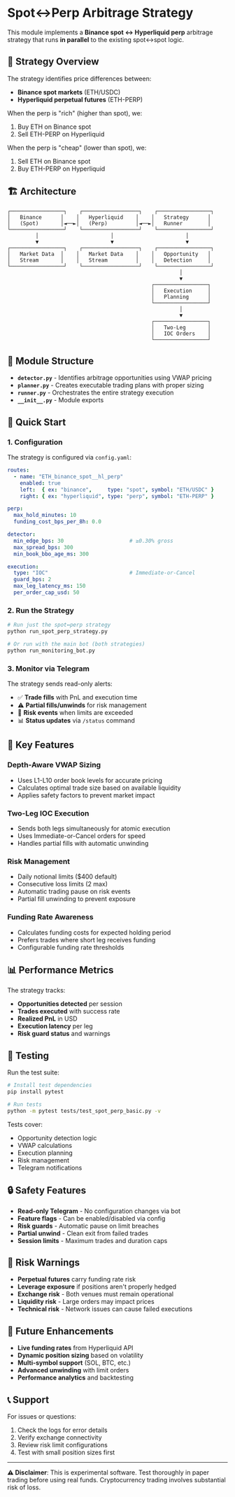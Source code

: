 # Spot↔Perp Arbitrage Strategy

This module implements a **Binance spot ↔ Hyperliquid perp** arbitrage strategy that runs **in parallel** to the existing spot↔spot logic.

## 🎯 Strategy Overview

The strategy identifies price differences between:
- **Binance spot markets** (ETH/USDC)
- **Hyperliquid perpetual futures** (ETH-PERP)

When the perp is "rich" (higher than spot), we:
1. Buy ETH on Binance spot
2. Sell ETH-PERP on Hyperliquid

When the perp is "cheap" (lower than spot), we:
1. Sell ETH on Binance spot  
2. Buy ETH-PERP on Hyperliquid

## 🏗️ Architecture

```
┌─────────────────┐    ┌──────────────────┐    ┌─────────────────┐
│   Binance      │    │   Hyperliquid    │    │   Strategy      │
│   (Spot)       │◄──►│   (Perp)         │◄──►│   Runner        │
└─────────────────┘    └──────────────────┘    └─────────────────┘
         │                       │                       │
         ▼                       ▼                       ▼
┌─────────────────┐    ┌──────────────────┐    ┌─────────────────┐
│   Market Data  │    │   Market Data    │    │   Opportunity   │
│   Stream       │    │   Stream         │    │   Detection     │
└─────────────────┘    └──────────────────┘    └─────────────────┘
                                                       │
                                                       ▼
                                              ┌─────────────────┐
                                              │   Execution     │
                                              │   Planning      │
                                              └─────────────────┘
                                                       │
                                                       ▼
                                              ┌─────────────────┐
                                              │   Two-Leg       │
                                              │   IOC Orders    │
                                              └─────────────────┘
```

## 📁 Module Structure

- **`detector.py`** - Identifies arbitrage opportunities using VWAP pricing
- **`planner.py`** - Creates executable trading plans with proper sizing
- **`runner.py`** - Orchestrates the entire strategy execution
- **`__init__.py`** - Module exports

## 🚀 Quick Start

### 1. Configuration

The strategy is configured via `config.yaml`:

```yaml
routes:
  - name: "ETH_binance_spot__hl_perp"
    enabled: true
    left:  { ex: "binance",     type: "spot", symbol: "ETH/USDC" }
    right: { ex: "hyperliquid", type: "perp", symbol: "ETH-PERP" }

perp:
  max_hold_minutes: 10
  funding_cost_bps_per_8h: 0.0

detector:
  min_edge_bps: 30                     # ≥0.30% gross
  max_spread_bps: 300
  min_book_bbo_age_ms: 300

execution:
  type: "IOC"                          # Immediate-or-Cancel
  guard_bps: 2
  max_leg_latency_ms: 150
  per_order_cap_usd: 50
```

### 2. Run the Strategy

```bash
# Run just the spot↔perp strategy
python run_spot_perp_strategy.py

# Or run with the main bot (both strategies)
python run_monitoring_bot.py
```

### 3. Monitor via Telegram

The strategy sends read-only alerts:
- ✅ **Trade fills** with PnL and execution time
- ⚠️ **Partial fills/unwinds** for risk management  
- 🚨 **Risk events** when limits are exceeded
- 📊 **Status updates** via `/status` command

## 🔧 Key Features

### Depth-Aware VWAP Sizing
- Uses L1-L10 order book levels for accurate pricing
- Calculates optimal trade size based on available liquidity
- Applies safety factors to prevent market impact

### Two-Leg IOC Execution
- Sends both legs simultaneously for atomic execution
- Uses Immediate-or-Cancel orders for speed
- Handles partial fills with automatic unwinding

### Risk Management
- Daily notional limits ($400 default)
- Consecutive loss limits (2 max)
- Automatic trading pause on risk events
- Partial fill unwinding to prevent exposure

### Funding Rate Awareness
- Calculates funding costs for expected holding period
- Prefers trades where short leg receives funding
- Configurable funding rate thresholds

## 📊 Performance Metrics

The strategy tracks:
- **Opportunities detected** per session
- **Trades executed** with success rate
- **Realized PnL** in USD
- **Execution latency** per leg
- **Risk guard status** and warnings

## 🧪 Testing

Run the test suite:

```bash
# Install test dependencies
pip install pytest

# Run tests
python -m pytest tests/test_spot_perp_basic.py -v
```

Tests cover:
- Opportunity detection logic
- VWAP calculations
- Execution planning
- Risk management
- Telegram notifications

## 🔒 Safety Features

- **Read-only Telegram** - No configuration changes via bot
- **Feature flags** - Can be enabled/disabled via config
- **Risk guards** - Automatic pause on limit breaches
- **Partial unwind** - Clean exit from failed trades
- **Session limits** - Maximum trades and duration caps

## 🚨 Risk Warnings

- **Perpetual futures** carry funding rate risk
- **Leverage exposure** if positions aren't properly hedged
- **Exchange risk** - Both venues must remain operational
- **Liquidity risk** - Large orders may impact prices
- **Technical risk** - Network issues can cause failed executions

## 🔮 Future Enhancements

- **Live funding rates** from Hyperliquid API
- **Dynamic position sizing** based on volatility
- **Multi-symbol support** (SOL, BTC, etc.)
- **Advanced unwinding** with limit orders
- **Performance analytics** and backtesting

## 📞 Support

For issues or questions:
1. Check the logs for error details
2. Verify exchange connectivity
3. Review risk limit configurations
4. Test with small position sizes first

---

**⚠️ Disclaimer**: This is experimental software. Test thoroughly in paper trading before using real funds. Cryptocurrency trading involves substantial risk of loss.
